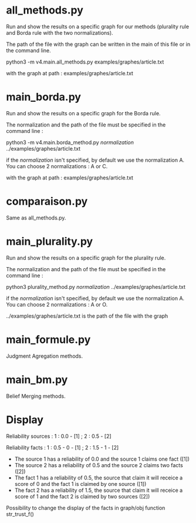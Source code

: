 # all_methods.py

Run and show the results on a specific graph for our methods (plurality rule and Borda rule with the two normalizations).

The path of the file with the graph can be written in the main of this file or in the command line.

python3 -m v4.main.all_methods.py examples/graphes/article.txt

with the graph at path : examples/graphes/article.txt 

# main_borda.py

Run and show the results on a specific graph for the Borda rule.

The normalization and the path of the file must be specified in the command line :

python3 -m v4.main.borda_method.py *normalization* ../examples/graphes/article.txt

if the *normalization* isn't specified, by default we use the normalization A. You can choose 2 normalizations : A or C.

with the graph at path : examples/graphes/article.txt 

# comparaison.py

Same as all_methods.py.

# main_plurality.py

Run and show the results on a specific graph for the plurality rule.

The normalization and the path of the file must be specified in the command line :

python3 plurality_method.py *normalization* ../examples/graphes/article.txt

if the *normalization* isn't specified, by default we use the normalization A. You can choose 2 normalizations : A or O.

../examples/graphes/article.txt is the path of the file with the graph

# main_formule.py

Judgment Agregation methods.

# main_bm.py

Belief Merging methods.

# Display

Reliability sources :
1 : 0.0 - [1] ; 2 : 0.5 - [2] 

Reliability facts :
1 : 0.5 - 0 - [1] ; 2 : 1.5 - 1 - [2]

- The source 1 has a reliability of 0.0 and the source 1 claims one fact ([1])
- The source 2 has a reliability of 0.5 and the source 2 claims two facts ([2])
- The fact 1 has a reliability of 0.5, the source that claim it will receice a score of 0 and the fact 1 is claimed by one source ([1])
- The fact 2 has a reliability of 1.5, the source that claim it will receice a score of 1 and the fact 2 is claimed by two sources ([2])

Possibility to change the display of the facts in graph/obj function str_trust_f()
